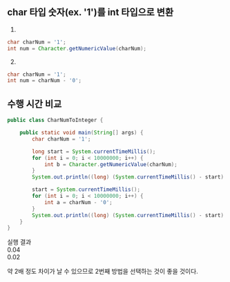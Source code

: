 ## char 타입 숫자(ex. '1')를 int 타입으로 변환
1.
```java
char charNum = '1';
int num = Character.getNumericValue(charNum);
```

2. 
```java
char charNum = '1';
int num = charNum - '0';
```

## 수행 시간 비교
```java
public class CharNumToInteger {

    public static void main(String[] args) {
        char charNum = '1';

        long start = System.currentTimeMillis();
        for (int i = 0; i < 10000000; i++) {
            int b = Character.getNumericValue(charNum);
        }
        System.out.println((long) (System.currentTimeMillis() - start) / 100.0);

        start = System.currentTimeMillis();
        for (int i = 0; i < 10000000; i++) {
            int a = charNum - '0';
        }
        System.out.println((long) (System.currentTimeMillis() - start) / 100.0);
    }
}
```

실행 결과  
0.04  
0.02  

약 2배 정도 차이가 날 수 있으므로 2번째 방법을 선택하는 것이 좋을 것이다.
